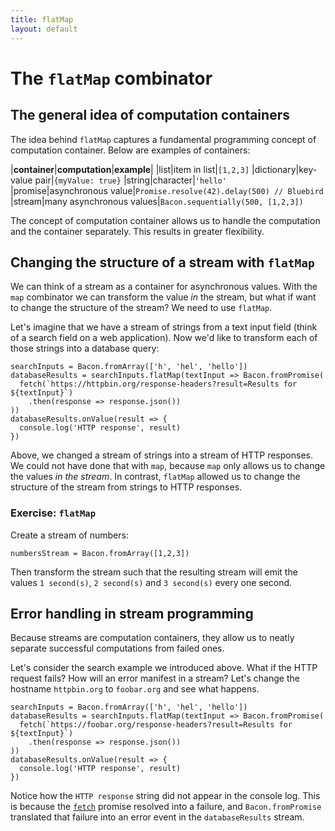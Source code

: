 ```yaml
---
title: flatMap
layout: default
---
```


# The `flatMap` combinator

## The general idea of computation containers

The idea behind `flatMap` captures a fundamental programming concept of
computation container. Below are examples of containers:

|**container**|**computation**|**example**|
|list|item in list|`[1,2,3]`
|dictionary|key-value pair|`{myValue: true}`
|string|character|`'hello'`
|promise|asynchronous value|`Promise.resolve(42).delay(500) // Bluebird`
|stream|many asynchronous values|`Bacon.sequentially(500, [1,2,3])`

The concept of computation container allows us to handle the computation and the
container separately. This results in greater flexibility.

## Changing the structure of a stream with `flatMap`

We can think of a stream as a container for asynchronous values. With the `map`
combinator we can transform the value *in* the stream, but what if want to
change the structure of the stream? We need to use `flatMap`.

Let's imagine that we have a stream of strings from a text input field (think of
a search field on a web application). Now we'd like to transform each of those
strings into a database query:

    searchInputs = Bacon.fromArray(['h', 'hel', 'hello'])
    databaseResults = searchInputs.flatMap(textInput => Bacon.fromPromise(
      fetch(`https://httpbin.org/response-headers?result=Results for ${textInput}`)
        .then(response => response.json())
    ))
    databaseResults.onValue(result => {
      console.log('HTTP response', result)
    })

Above, we changed a stream of strings into a stream of HTTP responses. We could
not have done that with `map`, because `map` only allows us to change the values
*in the stream*. In contrast, `flatMap` allowed us to change the structure of
the stream from strings to HTTP responses.

### Exercise: `flatMap`

Create a stream of numbers:

    numbersStream = Bacon.fromArray([1,2,3])

Then transform the stream such that the resulting stream will emit the values `1
second(s)`, `2 second(s)` and `3 second(s)` every one second.

## Error handling in stream programming

Because streams are computation containers, they allow us to neatly separate
successful computations from failed ones.

Let's consider the search example we introduced above. What if the HTTP request
fails? How will an error manifest in a stream? Let's change the hostname
`httpbin.org` to `foobar.org` and see what happens.

    searchInputs = Bacon.fromArray(['h', 'hel', 'hello'])
    databaseResults = searchInputs.flatMap(textInput => Bacon.fromPromise(
      fetch(`https://foobar.org/response-headers?result=Results for ${textInput}`)
        .then(response => response.json())
    ))
    databaseResults.onValue(result => {
      console.log('HTTP response', result)
    })

Notice how the `HTTP response` string did not appear in the console log. This is
because the [`fetch`](https://developer.mozilla.org/en/docs/Web/API/Fetch_API)
promise resolved into a failure, and `Bacon.fromPromise` translated that failure
into an error event in the `databaseResults` stream.
